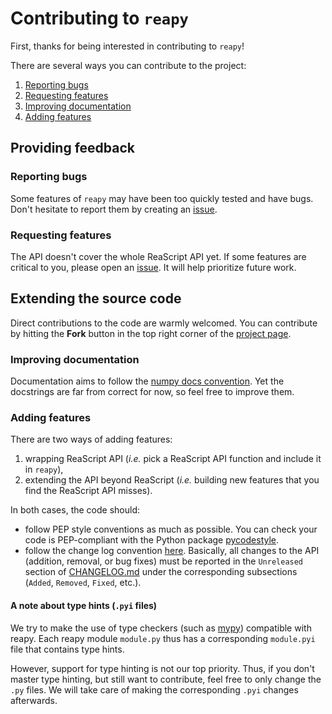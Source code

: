 # Contributing to `reapy`

First, thanks for being interested in contributing to `reapy`!

There are several ways you can contribute to the project:
1. [Reporting bugs](#reporting-bugs)
2. [Requesting features](#requesting-features)
3. [Improving documentation](#improving-documentation)
4. [Adding features](#adding-features)

## Providing feedback

### Reporting bugs

Some features of `reapy` may have been too quickly tested and have bugs. Don't hesitate to report them by creating an [issue](https://github.com/RomeoDespres/reapy/issues).

### Requesting features

The API doesn't cover the whole ReaScript API yet. If some features are critical to you, please open an [issue](https://github.com/RomeoDespres/reapy/issues). It will help prioritize future work.

## Extending the source code

Direct contributions to the code are warmly welcomed. You can contribute by hitting the **Fork** button in the top right corner of the [project page](https://github.com/RomeoDespres/reapy).

### Improving documentation

Documentation aims to follow the [numpy docs convention](https://docs.scipy.org/doc/numpy/docs/howto_document.html#numpydoc-docstring-guide). Yet the docstrings are far from correct for now, so feel free to improve them.

### Adding features

There are two ways of adding features:

1. wrapping ReaScript API (*i.e.* pick a ReaScript API function and include it in `reapy`),
2. extending the API beyond ReaScript (*i.e.* building new features that you find the ReaScript API misses).

In both cases, the code should:
- follow PEP style conventions as much as possible. You can check your code is PEP-compliant with the Python package [pycodestyle](https://pypi.org/project/pycodestyle/).
- follow the change log convention [here](https://keepachangelog.com/en/1.0.0/). Basically, all changes to the API (addition, removal, or bug fixes) must be reported in the `Unreleased` section of [CHANGELOG.md](CHANGELOG.md) under the corresponding subsections (`Added`, `Removed`, `Fixed`, etc.).

#### A note about type hints (`.pyi` files)

We try to make the use of type checkers (such as [mypy](http://mypy-lang.org/)) compatible with reapy. Each reapy module `module.py` thus has a corresponding `module.pyi` file that contains type hints.

However, support for type hinting is not our top priority. Thus, if you don't master type hinting, but still want to contribute, feel free to only change the `.py` files. We will take care of making the corresponding `.pyi` changes afterwards.
